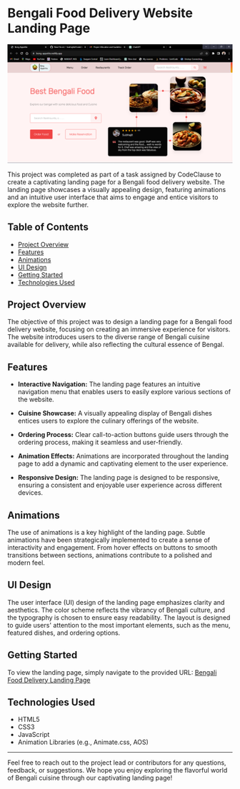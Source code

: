# Bengali Food Delivery Website Landing Page

![Bengali Food Delivery](Assets/page-demo.png)

This project was completed as part of a task assigned by CodeClause to create a captivating landing page for a Bengali food delivery website. The landing page showcases a visually appealing design, featuring animations and an intuitive user interface that aims to engage and entice visitors to explore the website further.

## Table of Contents

- [Project Overview](#project-overview)
- [Features](#features)
- [Animations](#animations)
- [UI Design](#ui-design)
- [Getting Started](#getting-started)
- [Technologies Used](#technologies-used)

## Project Overview

The objective of this project was to design a landing page for a Bengali food delivery website, focusing on creating an immersive experience for visitors. The website introduces users to the diverse range of Bengali cuisine available for delivery, while also reflecting the cultural essence of Bengal.

## Features

- **Interactive Navigation:** The landing page features an intuitive navigation menu that enables users to easily explore various sections of the website.

- **Cuisine Showcase:** A visually appealing display of Bengali dishes entices users to explore the culinary offerings of the website.

- **Ordering Process:** Clear call-to-action buttons guide users through the ordering process, making it seamless and user-friendly.

- **Animation Effects:** Animations are incorporated throughout the landing page to add a dynamic and captivating element to the user experience.

- **Responsive Design:** The landing page is designed to be responsive, ensuring a consistent and enjoyable user experience across different devices.

## Animations

The use of animations is a key highlight of the landing page. Subtle animations have been strategically implemented to create a sense of interactivity and engagement. From hover effects on buttons to smooth transitions between sections, animations contribute to a polished and modern feel.

## UI Design

The user interface (UI) design of the landing page emphasizes clarity and aesthetics. The color scheme reflects the vibrancy of Bengali culture, and the typography is chosen to ensure easy readability. The layout is designed to guide users' attention to the most important elements, such as the menu, featured dishes, and ordering options.

## Getting Started

To view the landing page, simply navigate to the provided URL: [Bengali Food Delivery Landing Page]([https://www.example.com](https://bong-appetite.netlify.app/))

## Technologies Used

- HTML5
- CSS3
- JavaScript
- Animation Libraries (e.g., Animate.css, AOS)

---

Feel free to reach out to the project lead or contributors for any questions, feedback, or suggestions. We hope you enjoy exploring the flavorful world of Bengali cuisine through our captivating landing page!

